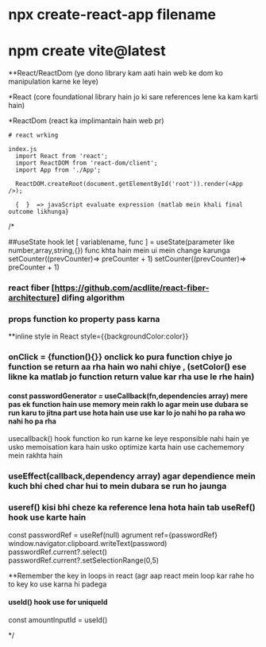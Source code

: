 # npx create-react-app filename

# npm create vite@latest

**React/ReactDom (ye dono library kam aati hain web ke dom ko manipulation karne ke leye)

*React (core foundational library hain jo ki sare references lene ka kam karti hain)

*ReactDom (react ka implimantain hain web pr)

    # react wrking
    
    index.js
      import React from 'react';
      import ReactDOM from 'react-dom/client';
      import App from './App';

      ReactDOM.createRoot(document.getElementById('root')).render(<App />);

      {  }  => javaScript evaluate expression (matlab mein khali final outcome likhunga}
/*

##useState hook
      let [ variablename, func ] = useState(parameter like number,array,string,{})
      func khta hain mein ui mein change karunga
      setCounter((prevCounter)=> preCounter + 1)
      setCounter((prevCounter)=> preCounter + 1)

### react fiber [https://github.com/acdlite/react-fiber-architecture] difing algorithm
### props function ko property pass karna
**inline style in React style={{backgroundColor:color}}
### onClick = {function(){}}  onclick ko pura function chiye jo function se return aa rha hain wo nahi chiye ,  (setColor() ese likne ka matlab jo function return value kar rha use le rhe hain)

#### const passwordGenerator = useCallback(fn,dependencies array)  mere pas ek function hain use memory mein rakh lo agar mein use dubara se run karu to jitna part use hota hain use use kar lo jo nahi ho pa raha wo nahi ho pa rha
usecallback() hook function ko run karne ke leye responsible nahi hain ye usko memoisation kara hain usko optimize karta hain use cachememory mein rakhta hain

### useEffect(callback,dependency array)  agar dependience mein kuch bhi ched char hui to mein dubara se run ho jaunga
### useref() kisi bhi cheze ka reference lena hota hain tab useRef() hook use karte hain
const passwordRef = useRef(null)
agrument ref={passwordRef}
window.navigator.clipboard.writeText(password)
passwordRef.current?.select()
passwordRef.current?.setSelectionRange(0,5)


**Remember the key in loops in react (agr aap react mein loop kar rahe ho to key ko use karna hi padega
#### useId() hook use for uniqueId
const amountInputId = useId()

*/

